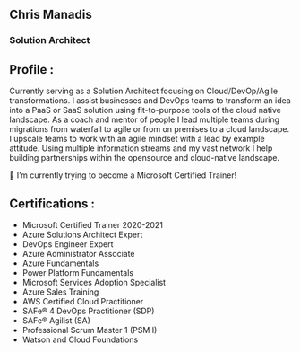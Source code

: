 ## Chris Manadis
### Solution Architect

## Profile :
Currently serving as a Solution Architect focusing on Cloud/DevOp/Agile transformations. I assist businesses and DevOps teams to transform an idea into a PaaS or SaaS solution using fit-to-purpose tools of the cloud native landscape. As a coach and mentor of people I lead multiple teams during migrations from waterfall to agile or from on premises to a cloud landscape. I upscale teams to work with an agile mindset with a lead by example attitude. Using multiple information streams and my vast network I help building partnerships within the opensource and cloud-native landscape.

🌱 I’m currently trying to become a Microsoft Certified Trainer! 

## Certifications :
- Microsoft Certified Trainer 2020-2021
- Azure Solutions Architect Expert
- DevOps Engineer Expert
- Azure Administrator Associate
- Azure Fundamentals
- Power Platform Fundamentals
- Microsoft Services Adoption Specialist
- Azure Sales Training 
- AWS Certified Cloud Practitioner
- SAFe® 4 DevOps Practitioner (SDP)
- SAFe® Agilist (SA)
- Professional Scrum Master 1 (PSM I)
- Watson and Cloud Foundations


<!--
**phantomboy/phantomboy** is a ✨ _special_ ✨ repository because its `README.md` (this file) appears on your GitHub profile.

Here are some ideas to get you started:
	
- 🔭 I’m currently working on ...
- 🌱 I’m currently learning ...
- 👯 I’m looking to collaborate on ...
- 🤔 I’m looking for help with ...
- 💬 Ask me about ...
- 📫 How to reach me: ...
- 😄 Pronouns: ...
- ⚡ Fun fact: ...
-->
